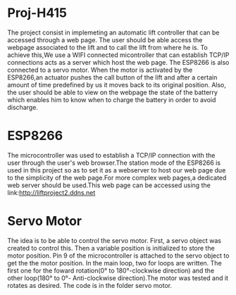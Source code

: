 # Proj-H415
The project consist in implemeting an automatic lift controller that can be accessed through a web page. The user should be able access the webpage associated to the lift and to call the lift from where he is. To achieve this,We use a WIFI connected micontroller that can establish TCP/IP connections acts as a server which host the web page. The ESP8266 is also connected to a servo motor. When the motor is activated by the ESP8266,an actuator pushes the call button of the lift and after a certain amount of time predefined by us it moves back to its original position.  Also, the user should be able to view on the webpage the state of the batterry which enables him to know when to charge the battery in order to avoid discharge.

# ESP8266
The microcontroller was used to establish a TCP/IP connection with the user through the user's web browser.The station mode of the ESP8266 is used in this project so as to set it as a webserver to host our web page due to the simplicity of the web page.For more complex web pages,a dedicated web server should be used.This web page can be accessed using the link:http://liftproject2.ddns.net


# Servo Motor
The idea is to be able to control the servo motor. First, a servo object was created to control this. Then a variable position is initialized to store the motor position. Pin 9 of the microcontroller is attached to the servo object to get the the motor position. In the main loop, two for loops are written. The first one for the foward rotation(0° to 180°-clockwise direction) and the other loop(180° to 0°- Anti-clockwise direction).The motor was tested and it rotates as desired. The code is in the folder servo motor. 




 
